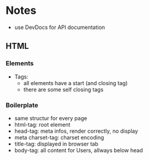 # Notes

- use DevDocs for API documentation

## HTML
### Elements
- Tags: 
    - all elements have a start (and closing tag)
    - there are some self closing tags
### Boilerplate
- same structur for every page
- html-tag: root element
- head-tag: meta infos, render correctly, no display
- meta charset-tag: charset encoding
- title-tag: displayed in browser tab
- body-tag: all content for Users, allways below head 
